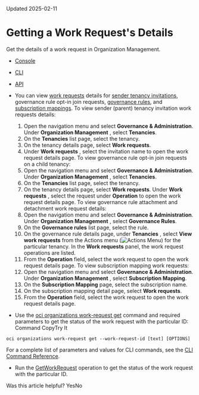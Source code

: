 Updated 2025-02-11
# Getting a Work Request's Details
Get the details of a work request in Organization Management.
  * [Console](https://docs.oracle.com/en-us/iaas/Content/General/organization/workrequest-get.htm)
  * [CLI](https://docs.oracle.com/en-us/iaas/Content/General/organization/workrequest-get.htm)
  * [API](https://docs.oracle.com/en-us/iaas/Content/General/organization/workrequest-get.htm)


  * You can view [work requests](https://docs.oracle.com/en-us/iaas/Content/General/Concepts/workrequestoverview.htm#Work_Requests "Work requests help you monitor long-running operations such as database backups or the provisioning of compute instances.") details for [sender tenancy invitations](https://docs.oracle.com/en-us/iaas/Content/General/organization/sender-invitation-create.htm#sender_invitation_create "Create an invitation to join an organization and asynchronously send the invitation to the recipient."), governance rule opt-in join requests, [governance rules](https://docs.oracle.com/en-us/iaas/Content/General/organization/add-governance.htm#add_governance "Use governance rules to configure and attach controls to tenancies in your organization. When a governance rule is attached to a tenancy, a corresponding resource is created and then locked in the target tenancy."), and [subscription mappings](https://docs.oracle.com/en-us/iaas/Content/General/organization/subscription-mapping-get.htm#subscription_mapping_get "Get the details of a subscription mapping."). 
To view sender (parent) tenancy invitation work requests details:
    1. Open the navigation menu and select **Governance & Administration**. Under **Organization Management** , select **Tenancies**.
    2. On the **Tenancies** list page, select the tenancy.
    3. On the tenancy details page, select **Work requests**.
    4. Under **Work requests** , select the invitation name to open the work request details page.
To view governance rule opt-in join requests on a child tenancy:
    1. Open the navigation menu and select **Governance & Administration**. Under **Organization Management** , select **Tenancies**. 
    2. On the **Tenancies** list page, select the tenancy.
    3. On the tenancy details page, select **Work requests**.
Under **Work requests** , select the request under **Operation** to open the work request details page.
To view governance rule attachment and detachment work request details:
    1. Open the navigation menu and select **Governance & Administration**. Under **Organization Management** , select **Governance Rules**.
    2. On the **Governance rules** list page, select the rule.
    3. On the governance rule details page, under **Tenancies** , select **View work requests** from the Actions menu (![Actions Menu](https://docs.oracle.com/en-us/iaas/Content/libraries/global-images/actions-menu.png)) for the particular tenancy.
In the **Work requests** panel, the work request operations are listed.
    4. From the **Operation** field, select the work request to open the work request details page.
To view subscription mapping work requests:
    1. Open the navigation menu and select **Governance & Administration**. Under **Organization Management** , select **Subscription Mapping**.
    2. On the **Subscription Mapping** page, select the subscription name.
    3. On the subscription mapping detail page, select **Work requests**.
    4. From the **Operation** field, select the work request to open the work request details page. 
  * Use the [oci organizations work-request get](https://docs.oracle.com/iaas/tools/oci-cli/latest/oci_cli_docs/cmdref/organizations/work-request/get.html) command and required parameters to get the status of the work request with the particular ID:
Command
CopyTry It
```
oci organizations work-request get --work-request-id [text] [OPTIONS]
```

For a complete list of parameters and values for CLI commands, see the [CLI Command Reference](https://docs.oracle.com/iaas/tools/oci-cli/latest).
  * Run the [GetWorkRequest](https://docs.oracle.com/iaas/api/#/en/organizations/latest/WorkRequest/GetWorkRequest) operation to get the status of the work request with the particular ID.


Was this article helpful?
YesNo


